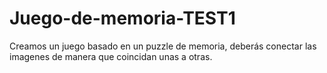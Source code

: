 # Juego-de-memoria-TEST1

Creamos un juego basado en un puzzle de memoria, deberás conectar las imagenes de manera que coincidan unas a otras. 
